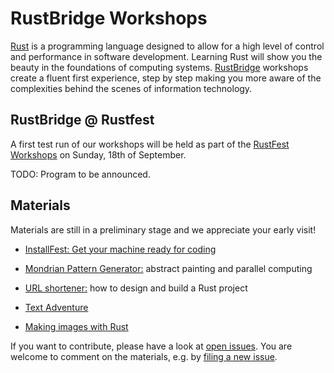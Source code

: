 RustBridge Workshops
====================

[Rust](https://www.rust-lang.org/en-US/) is a programming language designed to allow for a high level of control and performance in software development. Learning Rust will show you the beauty in the foundations of computing systems. [RustBridge](README.md) workshops create a fluent first experience, step by step making you more aware of the complexities behind the scenes of information technology.


RustBridge @ Rustfest
---------------------

A first test run of our workshops will be held as part of the [RustFest Workshops](http://www.rustfest.eu/blog/let-there-be-workshops) on Sunday, 18th of September.

TODO: Program to be announced.

Materials
---------

Materials are still in a preliminary stage and we appreciate your early visit!

* [InstallFest: Get your machine ready for coding](https://github.com/rust-community/rustbridge/blob/master/workshops/installfest/user-guide.md)

* [Mondrian Pattern Generator:](https://github.com/rust-community/rustbridge/tree/master/workshops/mondrian-pattern) abstract painting and parallel computing

* [URL shortener:](https://github.com/rust-community/rustbridge/tree/master/workshops/url_shortener) how to design and build a Rust project

* [Text Adventure](https://github.com/rust-community/rustbridge/blob/master/workshops/textadventure/textadventure.md)

* [Making images with Rust](https://github.com/rust-community/rustbridge/tree/master/workshops/beginners)


If you want to contribute, please have a look at [open issues](https://github.com/rust-community/rustbridge/issues). You are welcome to comment on the materials, e.g. by [filing a new issue](https://github.com/rust-community/rustbridge/issues/new).
